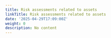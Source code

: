 ```yaml
---
title: Risk assessments related to assets
linkTitle: Risk assessments related to assets
date: '2025-04-29T17:09:00Z'
weight: 0
description: No content
---
```



